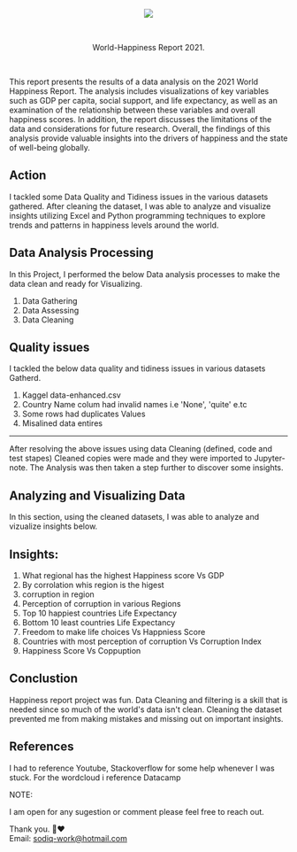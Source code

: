 <p align="center">
  
  <img src="https://user-images.githubusercontent.com/85496076/211143909-2e120bf8-598b-4115-a7a2-5800cac04397.jpeg"/> 
</p>
<br>
<p align="center">
  <bold> World-Happiness Report 2021.</bold>
</p>
<br>


This report presents the results of a data analysis on the 2021 World Happiness Report.
The analysis includes visualizations of key variables such as GDP
per capita, social support, and life expectancy, as well as an
examination of the relationship between these variables and
overall happiness scores. In addition, the report discusses the
limitations of the data and considerations for future research.
Overall, the findings of this analysis provide valuable insights
into the drivers of happiness and the state of well-being
globally.

## Action
I tackled some Data Quality and Tidiness issues in the various datasets gathered. 
After cleaning the dataset, I was able to analyze and visualize insights 
utilizing Excel and Python programming techniques to explore trends 
and patterns in happiness levels around the world.

## Data Analysis Processing

In this Project, I performed the below Data analysis processes to make the data clean and ready for Visualizing.
<ol>
<li>Data Gathering</li>
<li>Data Assessing</li>
<li>Data Cleaning</li>
</ol>

## Quality issues

I tackled the below data quality and tidiness issues in various datasets Gatherd.

<ol>
<li>Kaggel data-enhanced.csv</li>
<li>Country Name colum had invalid names i.e 'None', 'quite' e.tc </li>
<li>Some rows had duplicates Values</li>
<li>Misalined data entires</li>
</ol>

<hr>

After resolving the above issues using data Cleaning (defined, code and test stapes)
Cleaned copies were made and they were imported to Jupyter-note.
The Analysis was then taken a step further to discover some insights.

## Analyzing and Visualizing Data

In this section, using the cleaned datasets, I was able to analyze and vizualize insights below.

## Insights:

<ol>
<li>What regional has the highest Happiness score Vs GDP</li>
<li>By corrolation whis region is the higest</li>
<li>corruption in region</li>
<li>Perception of corruption in various Regions</li>
<li>Top 10 happiest countries Life Expectancy</li>
<li>Bottom 10 least countries Life Expectancy</li>
<li>Freedom to make life choices Vs Happniess Score</li>
<li>Countries with most perception of corruption Vs Corruption Index</li>
<li>Happiness Score Vs Coppuption</li>
</ol>

## Conclustion

Happiness report project was fun. Data Cleaning and filtering is a skill that is needed since so 
much of the world's data isn't clean. Cleaning the dataset prevented me from making mistakes and missing out on important insights.

## References

I had to reference Youtube, Stackoverflow for some help whenever I was stuck. For the wordcloud i reference Datacamp

<stong>NOTE:</strong>

I am open for any sugestion or comment please feel free to reach out.

Thank you. 🤝❤ <br>
Email: sodiq-work@hotmail.com
